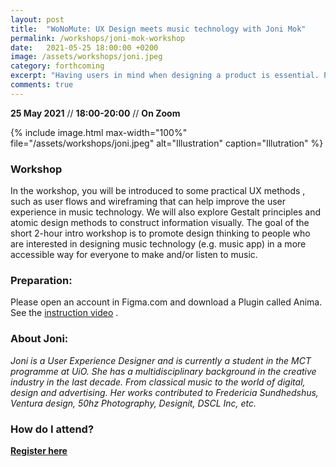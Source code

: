 ```yaml
---
layout: post
title:  "WoNoMute: UX Design meets music technology with Joni Mok"
permalink: /workshops/joni-mok-workshop
date:   2021-05-25 18:00:00 +0200
image: /assets/workshops/joni.jpeg
category: forthcoming
excerpt: "Having users in mind when designing a product is essential. Products are, after all, for users to use. Design thinking is a way to design for users.  The workshop is free, for those who identifies as girls/women and will be held on Zoom."
comments: true
---
```


**25 May 2021** // **18:00-20:00** // **On Zoom** 

{% include image.html
max-width="100%" file="/assets/workshops/joni.jpeg" alt="Illustration"
caption="Illutration" %}

### Workshop

In the workshop, you will be introduced to some practical UX methods , such as user flows and wireframing that can help improve the user experience in music technology. We will also explore Gestalt principles and atomic design methods to construct information visually. The goal of the short 2-hour intro workshop is to promote design thinking to people who are interested in designing music technology (e.g. music app) in a more accessible way for everyone to make and/or listen to music.
 
### Preparation: 

Please open an account in Figma.com and download a Plugin called Anima. 
See the [instruction video](https://www.youtube.com/watch?v=c6qr07dAKyQ&ab_channel=mok614) .

### About Joni:
*Joni is a User Experience Designer and is currently a student in the MCT programme at UiO. She has a multidisciplinary background in the creative industry in the last decade. From classical music to the world of digital, design and advertising. Her works contributed to Fredericia Sundhedshus, Ventura design, 50hz Photography, Designit, DSCL Inc, etc.*


### How do I attend?
<strong><a href="https://nettskjema.no/a/192777#/page/1">Register here</a></strong></p>
